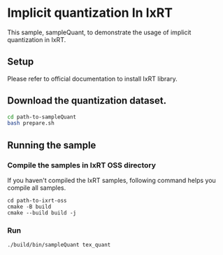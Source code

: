 # Implicit quantization In IxRT

This sample, sampleQuant, to demonstrate the usage of implicit quantization in IxRT.

## Setup

Please refer to official documentation to install IxRT library.

## Download the quantization dataset.

```bash
cd path-to-sampleQuant
bash prepare.sh
```

## Running the sample

### Compile the samples in IxRT OSS directory

If you haven't compiled the IxRT samples, following command helps you compile all samples.

```
cd path-to-ixrt-oss
cmake -B build
cmake --build build -j
```

### Run

```bash
./build/bin/sampleQuant tex_quant
```
